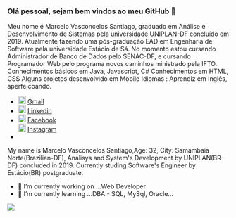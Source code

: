 ### Olá pessoal, sejam bem vindos ao meu GitHub 👋


  Meu nome é Marcelo Vasconcelos Santiago, graduado em Análise e Desenvolvimento de Sistemas pela universidade UNIPLAN-DF concluído em 2019. 
  Atualmente fazendo uma pós-graduação EAD em Engenharia de Software pela universidade Estácio de Sá.
  No momento estou cursando Administrador de Banco de Dados pelo SENAC-DF, e cursando Programador Web pelo programa novos caminhos ministrado pela IFTO.
  Conhecimentos básicos em Java, Javascript, C#
  Conhecimentos em HTML, CSS
  Alguns projetos desenvolvido em Mobile
  Idiomas : Aprendiz em Inglês, aperfeiçoando.
  
<ul>
  <li>
    <img src="https://img.icons8.com/doodle/48/000000/email--v1.png" width="18" alt="email"/>
    <a href="mailto:marcelosantiagok@gmail.com" target="_blank">Gmail</a>
  </li>
  <li>
    <img src="https://img.icons8.com/doodle/48/000000/linkedin--v2.png" width="18" alt="linkedin"/>
    <a href="https://www.linkedin.com/in/marcelo-santiago-b94491160" target="_blank">Linkedin</a>
  </li>
  <li>
    <img src="https://img.icons8.com/doodle/48/000000/facebook-new.png" width="18" alt="Facebook"/>            
    <a href="https://www.facebook.com/marcelosantiagok/" target="_blank">Facebook</a>
  </li> 
    <img src="https://img.icons8.com/doodle/50/000000/instagram-new.png "width="18" alt="Instagram"/> 
    <a href="https://www.instagram.com/marcelosantiagok/" target="_blank">Instagram</a>
  <li>
    
  </li>

</ul>


My name is Marcelo Vasconcelos Santiago,Age: 32, City: Samambaia Norte(Brazilian-DF), Analisys and System's Development by UNIPLAN(BR-DF) concluded in 2019. Currently studing Software's Engineer by Estácio(BR) postgraduate.
- 🔭 I’m currently working on ...Web Developer 
- 🌱 I’m currently learning ...DBA - SQL, MySql, Oracle...

![](https://github-readme-stats.vercel.app/api?username=marcelosantiagok)



